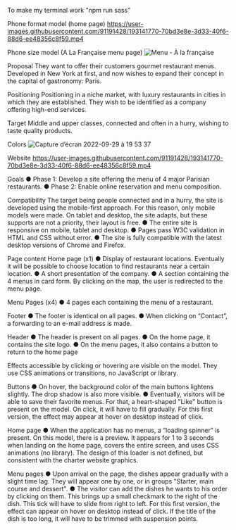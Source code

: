 To make my terminal work
"npm run sass"

Phone format model (home page)
https://user-images.githubusercontent.com/91191428/193141770-70bd3e8e-3d33-40f6-88d6-ee48356c8f59.mp4

Phone size model (A La Française menu page)
![Menu - À la française](https://user-images.githubusercontent.com/91191428/193142827-8a422fe0-55e3-4c88-9545-6e8500af6573.png)

Proposal
They want to offer their customers gourmet restaurant menus. Developed in New York at first, and now wishes to expand their concept in the capital of gastronomy: Paris.

Positioning
Positioning in a niche market, with luxury restaurants in cities in which they are established. They wish to be identified as a company offering high-end services.

Target
Middle and upper classes, connected and often in a hurry, wishing to taste quality products.

Colors
![Capture d’écran 2022-09-29 à 19 53 37](https://user-images.githubusercontent.com/91191428/193118303-629f7962-658a-46c2-b040-ce4179379b8e.png)

Website
https://user-images.githubusercontent.com/91191428/193141770-70bd3e8e-3d33-40f6-88d6-ee48356c8f59.mp4

Goals
● Phase 1: Develop a site offering the menu of 4 major Parisian restaurants.
● Phase 2: Enable online reservation and menu composition.

Compatibility
The target being people connected and in a hurry, the site is developed using the mobile-first approach. For this reason, only mobile models were made.
On tablet and desktop, the site adapts, but these supports are not a priority, their layout is free.
● The entire site is responsive on mobile, tablet and desktop.
● Pages pass W3C validation in HTML and CSS without error.
● The site is fully compatible with the latest desktop versions of Chrome and Firefox.

Page content
Home page (x1)
● Display of restaurant locations. Eventually it will be possible to choose location to find restaurants near a certain location.
● A short presentation of the company.
● A section containing the 4 menus in card form. By clicking on the map, the user is redirected to the menu page.

Menu Pages (x4)
● 4 pages each containing the menu of a restaurant.

Footer
● The footer is identical on all pages.
● When clicking on “Contact”, a forwarding to an e-mail address is made.

Header
● The header is present on all pages.
● On the home page, it contains the site logo.
● On the menu pages, it also contains a button to return to the home page

Effects accessible by clicking or hovering are visible on the model. They use CSS animations or transitions, no JavaScript or library.

Buttons
● On hover, the background color of the main buttons lightens slightly. The drop shadow is also more visible.
● Eventually, visitors will be able to save their favorite menus. For that, a heart-shaped "Like" button is present on the model. On click, it will have to fill gradually. For this first version, the effect may appear at hover on desktop instead of click.

Home page
● When the application has no menus, a “loading spinner” is present. On this model, there is a preview. It appears for 1 to 3 seconds when landing on the home page, covers the entire screen, and uses CSS animations (no library). The design of this loader is not defined, but consistent with the charter website graphics.

Menu pages
● Upon arrival on the page, the dishes appear gradually with a slight time lag. They will appear one by one, or in groups "Starter, main course and dessert".
● The visitor can add the dishes he wants to his order by clicking on them. This brings up a small checkmark to the right of the dish. This tick will have to slide from right to left. For this first version, the effect can appear on hover on desktop instead of click. If the title of the dish is too long, it will have to be trimmed with suspension points.
